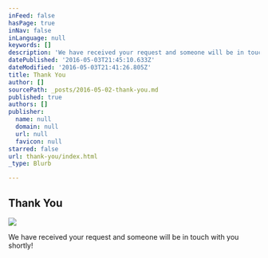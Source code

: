 ```yaml
---
inFeed: false
hasPage: true
inNav: false
inLanguage: null
keywords: []
description: 'We have received your request and someone will be in touch with you shortly!'
datePublished: '2016-05-03T21:45:10.633Z'
dateModified: '2016-05-03T21:41:26.805Z'
title: Thank You
author: []
sourcePath: _posts/2016-05-02-thank-you.md
published: true
authors: []
publisher:
  name: null
  domain: null
  url: null
  favicon: null
starred: false
url: thank-you/index.html
_type: Blurb

---
```

## Thank You
![](https://the-grid-user-content.s3-us-west-2.amazonaws.com/6f67b7da-a1e6-4ebc-8bb8-835de3e3908c.jpg)

We have received your request and someone will be in touch with you shortly!
